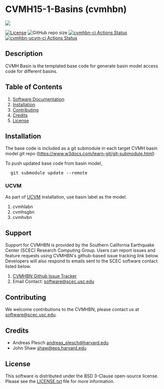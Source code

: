 # CVMH15-1-Basins (cvmhbn)

<a href="https://github.com/sceccode/cvmhbn.git"><img src="https://github.com/sceccode/cvmhbn/wiki/images/cvmhbn_logo.png"></a>

[![License](https://img.shields.io/badge/License-BSD_3--Clause-blue.svg)](https://opensource.org/licenses/BSD-3-Clause)
![GitHub repo size](https://img.shields.io/github/repo-size/sceccode/cvmhbn)
[![cvmhbn-ci Actions Status](https://github.com/SCECcode/cvmhbn/workflows/cvmhbn-ci/badge.svg)](https://github.com/SCECcode/cvmhbn/actions)
[![cvmhbn-ucvm-ci Actions Status](https://github.com/SCECcode/cvmhbn/workflows/cvmhbn-ucvm-ci/badge.svg)](https://github.com/SCECcode/cvmhbn/actions)


## Description

CVMH Basin is the templated base code for generate basin model access code for different basins.   

## Table of Contents
1. [Software Documentation](https://github.com/SCECcode/cvmhbn/wiki)
2. [Installation](#installation)
4. [Contributing](#contributing)
5. [Credits](#credit)
6. [License](#license)

## Installation

The base code is included as a git submodule in each target CVMH basin model git repo
(https://www.w3docs.com/learn-git/git-submodule.html)

To push updated base code from basin model,

<pre>
  git submodule update --remote
</pre>


### UCVM

As part of [UCVM](https://github.com/SCECcode/ucvm) installation, use basin label as the model.

1. cvmhlabn
2. cvmhsgbn
3. cvmhvbn

## Support
Support for CVMHBN is provided by the Southern California Earthquake Center
(SCEC) Research Computing Group.  Users can report issues and feature requests 
using CVMHBN's github-based issue tracking link below. Developers will also 
respond to emails sent to the SCEC software contact listed below.
1. [CVMHBN Github Issue Tracker](https://github.com/SCECcode/cvmhbn/issues)
2. Email Contact: software@scec.usc.edu

## Contributing
We welcome contributions to the CVMHBN, please contact us at software@scec.usc.edu.

## Credits
* Andreas Plesch <andreas_plesch@harvard.edu>
* John Shaw <shaw@eps.harvard.edu>

## License
This software is distributed under the BSD 3-Clause open-source license.
Please see the [LICENSE.txt](LICENSE.txt) file for more information.

